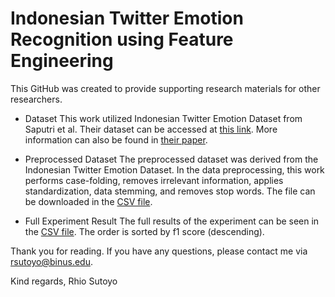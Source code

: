 # Indonesian Twitter Emotion Recognition using Feature Engineering
This GitHub was created to provide supporting research materials for other researchers.

- Dataset
This work utilized Indonesian Twitter Emotion Dataset from Saputri et al. Their dataset can be accessed at [this link](https://github.com/meisaputri21/Indonesian-Twitter-Emotion-Dataset). More information can also be found in [their paper](https://doi.org/10.1109/IALP.2018.8629262).

- Preprocessed Dataset
The preprocessed dataset was derived from the Indonesian Twitter Emotion Dataset. In the data preprocessing, this work performs case-folding, removes irrelevant information, applies standardization, data stemming, and removes stop words. The file can be downloaded in the [CSV file](https://github.com/rhiosutoyo/emotion-recognition-model/blob/main/preprocessed-dataset.csv).

- Full Experiment Result
The full results of the experiment can be seen in the [CSV file](https://github.com/rhiosutoyo/emotion-recognition-model/blob/main/full-experiment%20result.csv). The order is sorted by f1 score (descending).

Thank you for reading. If you have any questions, please contact me via rsutoyo@binus.edu.

Kind regards,
Rhio Sutoyo
